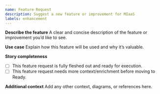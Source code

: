 ```yaml
---
name: Feature Request
description: Suggest a new feature or improvement for MIaaS
labels: enhancement
---
```


**Describe the feature**
A clear and concise description of the feature or improvement you’d like to see.

**Use case**
Explain how this feature will be used and why it’s valuable.

**Story completeness**
- [ ] This feature request is fully fleshed out and ready for execution.
- [ ] This feature request needs more context/enrichment before moving to Ready.

**Additional context**
Add any other context, diagrams, or references here.
